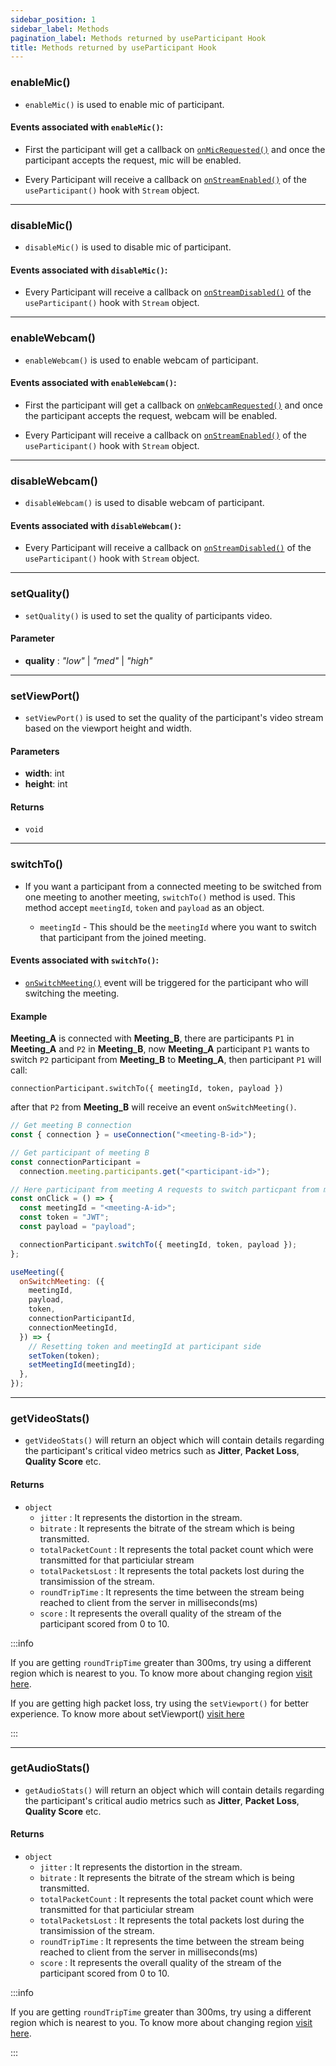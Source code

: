 ```yaml
---
sidebar_position: 1
sidebar_label: Methods
pagination_label: Methods returned by useParticipant Hook
title: Methods returned by useParticipant Hook
---
```


<div class="sdk-api-ref-only-h4">

### enableMic()

- `enableMic()` is used to enable mic of participant.

#### Events associated with `enableMic()`:

- First the participant will get a callback on [`onMicRequested()`](../use-meeting/events#onmicrequested) and once the participant accepts the request, mic will be enabled.

- Every Participant will receive a callback on [`onStreamEnabled()`](./events#onstreamenabled) of the `useParticipant()` hook with `Stream` object.

---

### disableMic()

- `disableMic()` is used to disable mic of participant.

#### Events associated with `disableMic()`:

- Every Participant will receive a callback on [`onStreamDisabled()`](./events#onstreamdisabled) of the `useParticipant()` hook with `Stream` object.

---

### enableWebcam()

- `enableWebcam()` is used to enable webcam of participant.

#### Events associated with `enableWebcam()`:

- First the participant will get a callback on [`onWebcamRequested()`](../use-meeting/events#onwebcamrequested) and once the participant accepts the request, webcam will be enabled.

- Every Participant will receive a callback on [`onStreamEnabled()`](./events#onstreamenabled) of the `useParticipant()` hook with `Stream` object.

---

### disableWebcam()

- `disableWebcam()` is used to disable webcam of participant.

#### Events associated with `disableWebcam()`:

- Every Participant will receive a callback on [`onStreamDisabled()`](./events#onstreamdisabled) of the `useParticipant()` hook with `Stream` object.

---

### setQuality()

- `setQuality()` is used to set the quality of participants video.

#### Parameter

- **quality** : _"low"_ | _"med"_ | _"high"_

---

### setViewPort()

- `setViewPort()` is used to set the quality of the participant's video stream based on the viewport height and width.

#### Parameters

- **width**: int
- **height**: int

#### Returns

- `void`

---

### switchTo()

- If you want a participant from a connected meeting to be switched from one meeting to another meeting, `switchTo()` method is used. This method accept `meetingId`, `token` and `payload` as an object.

  - `meetingId` - This should be the `meetingId` where you want to switch that participant from the joined meeting.

#### Events associated with `switchTo()`:

- [`onSwitchMeeting()`](../use-meeting/events#onswitchmeeting) event will be triggered for the participant who will switching the meeting.

#### Example

**Meeting_A** is connected with **Meeting_B**, there are participants `P1` in **Meeting_A** and `P2` in **Meeting_B**, now **Meeting_A** participant `P1` wants to switch `P2` participant from **Meeting_B** to **Meeting_A**, then participant `P1` will call:

`connectionParticipant.switchTo({ meetingId, token, payload })`

after that `P2` from **Meeting_B** will receive an event `onSwitchMeeting()`.

```js
// Get meeting B connection
const { connection } = useConnection("<meeting-B-id>");

// Get participant of meeting B
const connectionParticipant =
  connection.meeting.participants.get("<participant-id>");

// Here participant from meeting A requests to switch particpant from meeting B to A
const onClick = () => {
  const meetingId = "<meeting-A-id>";
  const token = "JWT";
  const payload = "payload";

  connectionParticipant.switchTo({ meetingId, token, payload });
};

useMeeting({
  onSwitchMeeting: ({
    meetingId,
    payload,
    token,
    connectionParticipantId,
    connectionMeetingId,
  }) => {
    // Resetting token and meetingId at participant side
    setToken(token);
    setMeetingId(meetingId);
  },
});
```

---

### getVideoStats()

- `getVideoStats()` will return an object which will contain details regarding the participant's critical video metrics such as **Jitter**, **Packet Loss**, **Quality Score** etc.

#### Returns

- `object`
  - `jitter` : It represents the distortion in the stream.
  - `bitrate` : It represents the bitrate of the stream which is being transmitted.
  - `totalPacketCount` : It represents the total packet count which were transmitted for that particiular stream
  - `totalPacketsLost` : It represents the total packets lost during the transimission of the stream.
  - `roundTripTime` : It represents the time between the stream being reached to client from the server in milliseconds(ms)
  - `score` : It represents the overall quality of the stream of the participant scored from 0 to 10.

:::info

If you are getting `roundTripTime` greater than 300ms, try using a different region which is nearest to you. To know more about changing region [visit here](/api-reference/realtime-communication/create-room).

If you are getting high packet loss, try using the `setViewport()` for better experience. To know more about setViewport() [visit here](/react/guide/video-and-audio-calling-api-sdk/features/set-viewport)

:::

---

### getAudioStats()

- `getAudioStats()` will return an object which will contain details regarding the participant's critical audio metrics such as **Jitter**, **Packet Loss**, **Quality Score** etc.

#### Returns

- `object`
  - `jitter` : It represents the distortion in the stream.
  - `bitrate` : It represents the bitrate of the stream which is being transmitted.
  - `totalPacketCount` : It represents the total packet count which were transmitted for that particiular stream
  - `totalPacketsLost` : It represents the total packets lost during the transimission of the stream.
  - `roundTripTime` : It represents the time between the stream being reached to client from the server in milliseconds(ms)
  - `score` : It represents the overall quality of the stream of the participant scored from 0 to 10.

:::info

If you are getting `roundTripTime` greater than 300ms, try using a different region which is nearest to you. To know more about changing region [visit here](/api-reference/realtime-communication/create-room).

:::

</div>
